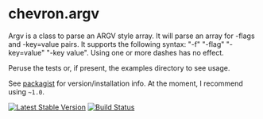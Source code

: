# chevron.argv

Argv is a class to parse an ARGV style array. It will parse an array for -flags and
-key=value pairs. It supports the following syntax: "-f" "-flag" "-key=value"
"-key value". Using one or more dashes has no effect.

Peruse the tests or, if present, the examples directory to see usage.

See [packagist](https://packagist.org/packages/henderjon/chevron-argv) for version/installation info. At the moment, I recommend using `~1.0`.

[![Latest Stable Version](https://poser.pugx.org/henderjon/chevron-argv/v/stable.svg)](https://packagist.org/packages/henderjon/chevron-argv)
[![Build Status](https://travis-ci.org/henderjon/chevron.argv.svg?branch=master)](https://travis-ci.org/henderjon/chevron.argv)




